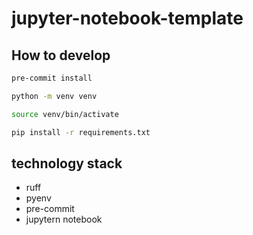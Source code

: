 # jupyter-notebook-template

## How to develop

```sh
pre-commit install

python -m venv venv

source venv/bin/activate

pip install -r requirements.txt
```

## technology stack

- ruff
- pyenv
- pre-commit
- jupytern notebook
